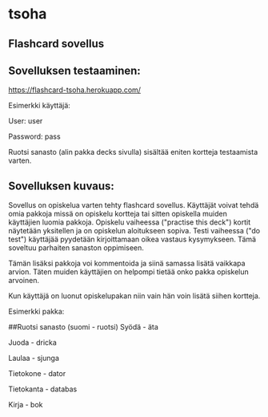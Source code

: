 # tsoha
## Flashcard sovellus
## Sovelluksen testaaminen:
https://flashcard-tsoha.herokuapp.com/

Esimerkki käyttäjä:

User: user

Password: pass

Ruotsi sanasto (alin pakka decks sivulla) sisältää eniten kortteja testaamista varten. 

## Sovelluksen kuvaus:

Sovellus on opiskelua varten tehty flashcard sovellus. Käyttäjät voivat tehdä omia pakkoja missä on opiskelu kortteja tai sitten opiskella muiden käyttäjien luomia pakkoja. Opiskelu vaiheessa ("practise this deck") kortit näytetään yksitellen ja on opiskelun aloitukseen sopiva. Testi vaiheessa ("do test") käyttäjää pyydetään kirjoittamaan oikea vastaus kysymykseen. Tämä soveltuu parhaiten sanaston oppimiseen. 

Tämän lisäksi pakkoja voi kommentoida ja siinä samassa lisätä vaikkapa arvion. Täten muiden käyttäjien on helpompi tietää onko pakka opiskelun arvoinen. 

Kun käyttäjä on luonut opiskelupakan niin vain hän voin lisätä siihen kortteja. 


Esimerkki pakka:

##Ruotsi sanasto (suomi - ruotsi)
Syödä - äta

Juoda - dricka

Laulaa - sjunga

Tietokone - dator

Tietokanta - databas

Kirja - bok


